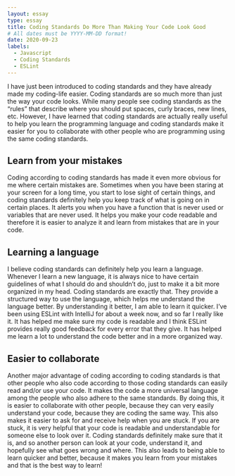 ```yaml
---
layout: essay
type: essay
title: Coding Standards Do More Than Making Your Code Look Good
# All dates must be YYYY-MM-DD format!
date: 2020-09-23
labels:
  - Javascript
  - Coding Standards
  - ESLint
---
```

I have just been introduced to coding standards and they have already made my coding-life easier. Coding standards are so much more than just the way your code looks. While many people see coding standards as the “rules” that describe where you should put spaces, curly braces, new lines, etc. However, I have learned that coding standards are actually really useful to help you learn the programming language and coding standards make it easier for you to collaborate with other people who are programming using the same coding standards. 

## Learn from your mistakes

Coding according to coding standards has made it even more obvious for me where certain mistakes are. Sometimes when you have been staring at your screen for a long time, you start to lose sight of certain things, and coding standards definitely help you keep track of what is going on in certain places. It alerts you when you have a function that is never used or variables that are never used. It helps you make your code readable and therefore it is easier to analyze it and learn from mistakes that are in your code. 

## Learning a language

I believe coding standards can definitely help you learn a language. Whenever I learn a new language, it is always nice to have certain guidelines of what I should do and shouldn’t do, just to make it a bit more organized in my head. Coding standards are exactly that. They provide a structured way to use the language, which helps me understand the language better. By understanding it better, I am able to learn it quicker. 
I’ve been using ESLint with IntelliJ for about a week now, and so far I really like it. It has helped me make sure my code is readable and I think ESLint provides really good feedback for every error that they give. It has helped me learn a lot to understand the code better and in a more organized way.

## Easier to collaborate 

Another major advantage of coding according to coding standards is that other people who also code according to those coding standards can easily read and/or use your code. It makes the code a more universal language among the people who also adhere to the same standards. By doing this, it is easier to collaborate with other people, because they can very easily understand your code, because they are coding the same way. 
This also makes it easier to ask for and receive help when you are stuck. If you are stuck, it is very helpful that your code is readable and understandable for someone else to look over it. Coding standards definitely make sure that it is, and so another person can look at your code, understand it, and hopefully see what goes wrong and where. This also leads to being able to learn quicker and better, because it makes you learn from your mistakes and that is the best way to learn! 


